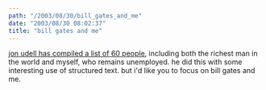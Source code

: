```yaml
---
path: "/2003/08/30/bill_gates_and_me" 
date: "2003/08/30 08:02:37" 
title: "bill gates and me" 
---
```

<p><a href="http://weblog.infoworld.com/udell/2003/08/29.html#a787">jon udell has compiled a list of 60 people</a>, including both the richest man in the world and myself, who remains unemployed. he did this with some interesting use of structured text. but i'd like you to focus on bill gates and me.</p>